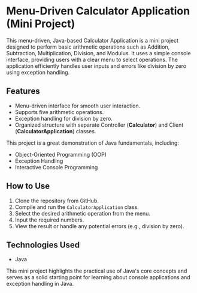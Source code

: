 <!DOCTYPE html>
<html lang="en">
<head>
  <meta charset="UTF-8">
  <meta name="viewport" content="width=device-width, initial-scale=1.0">

</head>
<body>
  <h1>Menu-Driven Calculator Application (Mini Project)</h1>
  
  <p>This menu-driven, Java-based Calculator Application is a mini project designed to perform basic arithmetic operations such as Addition, Subtraction, Multiplication, Division, and Modulus. It uses a simple console interface, providing users with a clear menu to select operations. The application efficiently handles user inputs and errors like division by zero using exception handling.</p>
  
  <h2>Features</h2>
  <ul>
    <li>Menu-driven interface for smooth user interaction.</li>
    <li>Supports five arithmetic operations.</li>
    <li>Exception handling for division by zero.</li>
    <li>Organized structure with separate Controller (<strong>Calculator</strong>) and Client (<strong>CalculatorApplication</strong>) classes.</li>
  </ul>
  
  <p>This project is a great demonstration of Java fundamentals, including:</p>
  <ul>
    <li>Object-Oriented Programming (OOP)</li>
    <li>Exception Handling</li>
    <li>Interactive Console Programming</li>
  </ul>

  <h2>How to Use</h2>
  <ol>
    <li>Clone the repository from GitHub.</li>
    <li>Compile and run the <code>CalculatorApplication</code> class.</li>
    <li>Select the desired arithmetic operation from the menu.</li>
    <li>Input the required numbers.</li>
    <li>View the result or handle any potential errors (e.g., division by zero).</li>
  </ol>

  <h2>Technologies Used</h2>
  <ul>
    <li>Java</li>
  </ul>

  <p>This mini project highlights the practical use of Java's core concepts and serves as a solid starting point for learning about console applications and exception handling in Java.</p>


</body>
</html>
